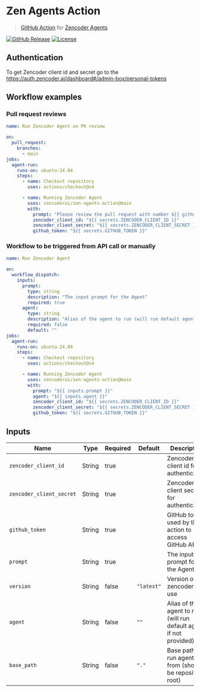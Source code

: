# Zen Agents Action

> [GitHub Action](https://github.com/features/actions) for [Zencoder Agents](https://zencoder.ai/product/zen-agents-ci)

[![GitHub Release][release-img]][release]
[![License][license-img]][license]

## Authentication

To get Zencoder client id and secret go to the https://auth.zencoder.ai/dashboard#/admin-box/personal-tokens

## Workflow examples

### Pull request reviews

```yaml
name: Run Zencoder Agent on PR review

on:
  pull_request:
    branches:
      - main
jobs:
  agent-run:
    runs-on: ubuntu-24.04
    steps:
      - name: Checkout repository
        uses: actions/checkout@v4

      - name: Running Zencoder Agent
        uses: zencoderai/zen-agents-action@main
        with:
          prompt: "Please review the pull request with number ${{ github.event.pull_request.number }} and add comment to it. Please address only the serious issues, not the minor ones. If you didn't find any serious issues, please write 'Looks good to me!'."
          zencoder_client_id: "${{ secrets.ZENCODER_CLIENT_ID }}"
          zencoder_client_secret: "${{ secrets.ZENCODER_CLIENT_SECRET }}"
          github_token: "${{ secrets.GITHUB_TOKEN }}"
```

### Workflow to be triggered from API call or manually

```yaml
name: Run Zencoder Agent

on:
  workflow_dispatch:
    inputs:
      prompt:
        type: string
        description: "The input prompt for the Agent"
        required: true
      agent:
        type: string
        description: "Alias of the agent to run (will run default agent if not provided)"
        required: false
        default: ""
jobs:
  agent-run:
    runs-on: ubuntu-24.04
    steps:
      - name: Checkout repository
        uses: actions/checkout@v4

      - name: Running Zencoder Agent
        uses: zencoderai/zen-agents-action@main
        with:
          prompt: "${{ inputs.prompt }}"
          agent: "${{ inputs.agent }}"
          zencoder_client_id: "${{ secrets.ZENCODER_CLIENT_ID }}"
          zencoder_client_secret: "${{ secrets.ZENCODER_CLIENT_SECRET }}"
          github_token: "${{ secrets.GITHUB_TOKEN }}"
```

## Inputs

| Name                     | Type   | Required | Default    | Description                                                        |
| ------------------------ | ------ | -------- | ---------- | ------------------------------------------------------------------ |
| `zencoder_client_id`     | String | true     |            | Zencoder client id for authentication                              |
| `zencoder_client_secret` | String | true     |            | Zencoder client secret for authentication                          |
| `github_token`           | String | true     |            | GitHub token used by the action to access GitHub APIs              |
| `prompt`                 | String | true     |            | The input prompt for the Agent                                     |
| `version`                | String | false    | `"latest"` | Version of the zencoder to use                                     |
| `agent`                  | String | false    | `""`       | Alias of the agent to run (will run default agent if not provided) |
| `base_path`              | String | false    | `"."`      | Base path to run agent from (should be repository root)            |

[release]: https://github.com/zencoderai/zen-agents-action/releases/latest
[release-img]: https://img.shields.io/github/release/zencoderai/zen-agents-action.svg?logo=github
[license]: https://github.com/zencoderai/zen-agents-action/blob/main/LICENSE
[license-img]: https://img.shields.io/github/license/zencoderai/zen-agents-action
